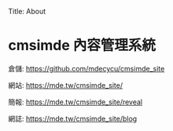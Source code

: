 Title: About

# cmsimde 內容管理系統

倉儲: <a href="https://github.com/41123214/cd2024">https://github.com/mdecycu/cmsimde_site</a>

網站: <a href="https://41123214.github.io/cd2024/content/index.html">https://mde.tw/cmsimde_site/</a>

簡報: <a href="https://41123214.github.io/cd2024/reveal">https://mde.tw/cmsimde_site/reveal</a>

網誌: <a href="https://41123214.github.io/cd2024/blog">https://mde.tw/cmsimde_site/blog</a>








